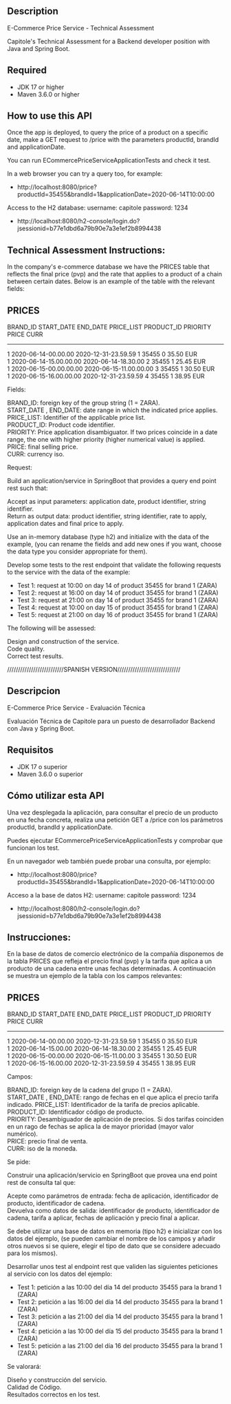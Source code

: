 ## Description

E-Commerce Price Service - Technical Assessment

Capitole's Technical Assessment for a Backend developer position with Java and Spring Boot.

## Required

- JDK 17 or higher
- Maven 3.6.0 or higher

## How to use this API

Once the app is deployed, to query the price of a product on a specific date, make a GET request to /price with the parameters productId, brandId and applicationDate.

You can run ECommercePriceServiceApplicationTests and check it test. 

In a web browser you can try a query too, for example:
- http://localhost:8080/price?productId=35455&brandId=1&applicationDate=2020-06-14T10:00:00

Access to the H2 database:
username: capitole
password: 1234
- http://localhost:8080/h2-console/login.do?jsessionid=b77e1dbd6a79b90e7a3e1ef2b8994438

## Technical Assessment Instructions:

In the company's e-commerce database we have the PRICES table that reflects the final price (pvp) and the rate that applies to a product of a chain between certain dates. Below is an example of the table with the relevant fields:

PRICES
-------  

BRAND_ID START_DATE END_DATE PRICE_LIST PRODUCT_ID PRIORITY PRICE CURR
----------------------------------------------------------------------------------------------------------------- ----------------------------------------------------------------------------------------------------------------- --------  
1 2020-06-14-00.00.00 2020-12-31-23.59.59 1 35455 0 35.50 EUR  
1 2020-06-14-15.00.00.00 2020-06-14-18.30.00 2 35455 1 25.45 EUR  
1 2020-06-15-00.00.00.00 2020-06-15-11.00.00.00 3 35455 1 30.50 EUR  
1 2020-06-15-16.00.00.00 2020-12-31-23.59.59 4 35455 1 38.95 EUR

Fields:

BRAND_ID: foreign key of the group string (1 = ZARA).  
START_DATE , END_DATE: date range in which the indicated price applies.  PRICE_LIST: Identifier of the applicable price list.  
PRODUCT_ID: Product code identifier.  
PRIORITY: Price application disambiguator. If two prices coincide in a date range, the one with higher priority (higher numerical value) is applied.  
PRICE: final selling price.  
CURR: currency iso.

Request:

Build an application/service in SpringBoot that provides a query end point rest such that:

Accept as input parameters: application date, product identifier, string identifier.  
Return as output data: product identifier, string identifier, rate to apply, application dates and final price to apply.

Use an in-memory database (type h2) and initialize with the data of the example, (you can rename the fields and add new ones if you want, choose the data type you consider appropriate for them).

Develop some tests to the rest endpoint that validate the following requests to the service with the data of the example:

- Test 1: request at 10:00 on day 14 of product 35455 for brand 1 (ZARA)
- Test 2: request at 16:00 on day 14 of product 35455 for brand 1 (ZARA)
- Test 3: request at 21:00 on day 14 of product 35455 for brand 1 (ZARA)
- Test 4: request at 10:00 on day 15 of product 35455 for brand 1 (ZARA)
- Test 5: request at 21:00 on day 16 of product 35455 for brand 1 (ZARA)

The following will be assessed:

Design and construction of the service.  
Code quality.  
Correct test results.


//////////////////////////SPANISH VERSION/////////////////////////////
## Descripcion

E-Commerce Price Service - Evaluación Técnica

Evaluación Técnica de Capitole para un puesto de desarrollador Backend con Java y Spring Boot.

## Requisitos

- JDK 17 o superior
- Maven 3.6.0 o superior

## Cómo utilizar esta API

Una vez desplegada la aplicación, para consultar el precio de un producto en una fecha concreta, realiza una petición GET a /price con los parámetros productId, brandId y applicationDate.

Puedes ejecutar ECommercePriceServiceApplicationTests y comprobar que funcionan los test.

En un navegador web también puede probar una consulta, por ejemplo:
- http://localhost:8080/price?productId=35455&brandId=1&applicationDate=2020-06-14T10:00:00

Acceso a la base de datos H2:
username: capitole
password: 1234
- http://localhost:8080/h2-console/login.do?jsessionid=b77e1dbd6a79b90e7a3e1ef2b8994438

## Instrucciones:

En la base de datos de comercio electrónico de la compañía disponemos de la tabla  PRICES que refleja el precio final (pvp) y la tarifa que aplica a un producto de una cadena  entre unas fechas determinadas. A continuación se muestra un ejemplo de la tabla con  los campos relevantes:

PRICES
-------  

BRAND_ID START_DATE END_DATE PRICE_LIST  PRODUCT_ID PRIORITY PRICE CURR
----------------------------------------------------------------------------------------------------------------- ----------------------------------------------------------------------------------------------------------------- --------  
1 2020-06-14-00.00.00 2020-12-31-23.59.59 1 35455  0 35.50 EUR  
1 2020-06-14-15.00.00 2020-06-14-18.30.00 2 35455  1 25.45 EUR  
1 2020-06-15-00.00.00 2020-06-15-11.00.00 3 35455  1 30.50 EUR  
1 2020-06-15-16.00.00 2020-12-31-23.59.59 4 35455  1 38.95 EUR

Campos:

BRAND_ID: foreign key de la cadena del grupo (1 = ZARA).  
START_DATE , END_DATE: rango de fechas en el que aplica el precio tarifa indicado.  PRICE_LIST: Identificador de la tarifa de precios aplicable.  
PRODUCT_ID: Identificador código de producto.  
PRIORITY: Desambiguador de aplicación de precios. Si dos tarifas coinciden en un rago  de fechas se aplica la de mayor prioridad (mayor valor numérico).  
PRICE: precio final de venta.  
CURR: iso de la moneda.

Se pide:

Construir una aplicación/servicio en SpringBoot que provea una end point rest de  consulta tal que:

Acepte como parámetros de entrada: fecha de aplicación, identificador de producto,  identificador de cadena.  
Devuelva como datos de salida: identificador de producto, identificador de cadena, tarifa  a aplicar, fechas de aplicación y precio final a aplicar.

Se debe utilizar una base de datos en memoria (tipo h2) e inicializar con los datos del  ejemplo, (se pueden cambiar el nombre de los campos y añadir otros nuevos si se quiere,  elegir el tipo de dato que se considere adecuado para los mismos).

Desarrollar unos test al endpoint rest que validen las siguientes peticiones al servicio con  los datos del ejemplo:

- Test 1: petición a las 10:00 del día 14 del producto 35455 para la brand 1 (ZARA)  
- Test 2: petición a las 16:00 del día 14 del producto 35455 para la brand 1 (ZARA) 
- Test 3: petición a las 21:00 del día 14 del producto 35455 para la brand 1 (ZARA) 
- Test 4: petición a las 10:00 del día 15 del producto 35455 para la brand 1 (ZARA) 
- Test 5: petición a las 21:00 del día 16 del producto 35455 para la brand 1 (ZARA)

Se valorará:

Diseño y construcción del servicio.  
Calidad de Código.  
Resultados correctos en los test. 
